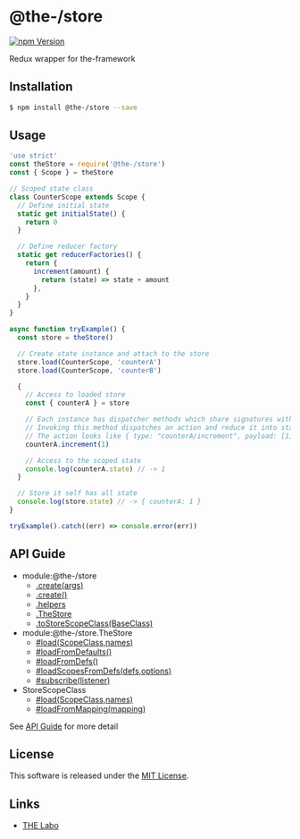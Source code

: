 @the-/store
==========

<!---
This file is generated by @the-/templates. Do not update manually.
--->

<!-- Badge Start -->
<a name="badges"></a>

[![npm Version][bd_npm_shield_url]][bd_npm_url]

[bd_repo_url]: https://github.com/the-labo/the
[bd_npm_url]: http://www.npmjs.org/package/@the-/store
[bd_npm_shield_url]: http://img.shields.io/npm/v/@the-/store.svg?style=flat

<!-- Badge End -->


<!-- Description Start -->
<a name="description"></a>

Redux wrapper for the-framework

<!-- Description End -->


<!-- Overview Start -->
<a name="overview"></a>




<!-- Overview End -->


<!-- Sections Start -->
<a name="sections"></a>

<!-- Section from "doc/readme/01.Installation.md.hbs" Start -->

<a name="section-doc-readme-01-installation-md"></a>

Installation
-----

```bash
$ npm install @the-/store --save
```


<!-- Section from "doc/readme/01.Installation.md.hbs" End -->

<!-- Section from "doc/readme/02.Usage.md.hbs" Start -->

<a name="section-doc-readme-02-usage-md"></a>

Usage
---------

```javascript
'use strict'
const theStore = require('@the-/store')
const { Scope } = theStore

// Scoped state class
class CounterScope extends Scope {
  // Define initial state
  static get initialState() {
    return 0
  }

  // Define reducer factory
  static get reducerFactories() {
    return {
      increment(amount) {
        return (state) => state + amount
      },
    }
  }
}

async function tryExample() {
  const store = theStore()

  // Create state instance and attach to the store
  store.load(CounterScope, 'counterA')
  store.load(CounterScope, 'counterB')

  {
    // Access to loaded store
    const { counterA } = store

    // Each instance has dispatcher methods which share signatures with reducerFactories
    // Invoking this method dispatches an action and reduce it into state
    // The action looks like { type: "counterA/increment", payload: [1] }
    counterA.increment(1)

    // Access to the scoped state
    console.log(counterA.state) // -> 1
  }

  // Store it self has all state
  console.log(store.state) // -> { counterA: 1 }
}

tryExample().catch((err) => console.error(err))

```


<!-- Section from "doc/readme/02.Usage.md.hbs" End -->


<!-- Sections Start -->

<a name="api"></a>

## API Guide


- module:@the-/store
  - [.create(args)](./doc/api/api.md#module_@the-/store.create)
  - [.create()](./doc/api/api.md#module_@the-/store.create)
  - [.helpers](./doc/api/api.md#module_@the-/store.helpers)
  - [.TheStore](./doc/api/api.md#module_@the-/store.TheStore)
  - [.toStoreScopeClass(BaseClass)](./doc/api/api.md#module_@the-/store.toStoreScopeClass)
- module:@the-/store.TheStore
  - [#load(ScopeClass,names)](./doc/api/api.md#module_@the-/store.TheStore#load)
  - [#loadFromDefaults()](./doc/api/api.md#module_@the-/store.TheStore#loadFromDefaults)
  - [#loadFromDefs()](./doc/api/api.md#module_@the-/store.TheStore#loadFromDefs)
  - [#loadScopesFromDefs(defs,options)](./doc/api/api.md#module_@the-/store.TheStore#loadScopesFromDefs)
  - [#subscribe(listener)](./doc/api/api.md#module_@the-/store.TheStore#subscribe)
- StoreScopeClass
  - [#load(ScopeClass,names)](./doc/api/api.md#StoreScopeClass#load)
  - [#loadFromMapping(mapping)](./doc/api/api.md#StoreScopeClass#loadFromMapping)

See [API Guide](./doc/api/api.md) for more detail


<!-- LICENSE Start -->
<a name="license"></a>

License
-------
This software is released under the [MIT License](https://github.com/the-labo/the/blob/master/LICENSE).

<!-- LICENSE End -->


<!-- Links Start -->
<a name="links"></a>

Links
------

+ [THE Labo][the_labo_url]

[the_labo_url]: https://github.com/the-labo

<!-- Links End -->
